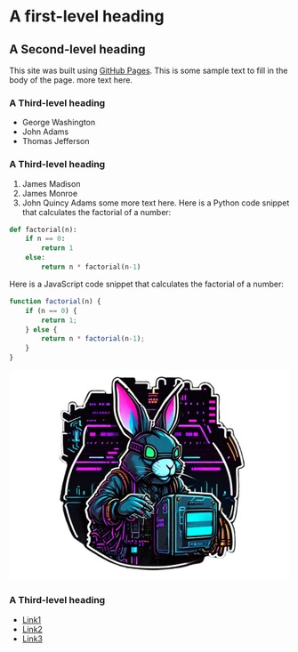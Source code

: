 # A first-level heading
## A Second-level heading
This site was built using [GitHub Pages](https://pages.github.com/).
This is some sample text to fill in the body of the page. more text here.
### A Third-level heading
- George Washington
- John Adams
- Thomas Jefferson
### A Third-level heading
1. James Madison
1. James Monroe
1. John Quincy Adams
some more text here.
Here is a Python code snippet that calculates the factorial of a number:

```python
def factorial(n):
    if n == 0:
        return 1
    else:
        return n * factorial(n-1)
```
Here is a JavaScript code snippet that calculates the factorial of a number:

```javascript
function factorial(n) {
    if (n == 0) {
        return 1;
    } else {
        return n * factorial(n-1);
    }
}
```

![Example Image](res/img/000.png)


### A Third-level heading
- [Link1](https://pages.github.com/)
- [Link2](https://pages.github.com/)
- [Link3](https://pages.github.com/)
